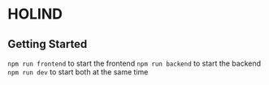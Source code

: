 # HOLIND

## Getting Started
`npm run frontend` to start the frontend
`npm run backend` to start the backend
`npm run dev` to start both at the same time